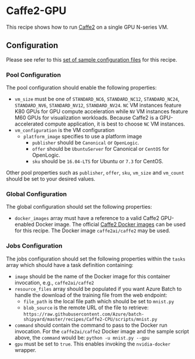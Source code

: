 # Caffe2-GPU
This recipe shows how to run [Caffe2](https://caffe2.ai/) on a single GPU
N-series VM.

## Configuration
Please see refer to this [set of sample configuration files](./config) for
this recipe.

### Pool Configuration
The pool configuration should enable the following properties:
* `vm_size` must be one of `STANDARD_NC6`, `STANDARD_NC12`, `STANDARD_NC24`,
`STANDARD_NV6`, `STANDARD_NV12`, `STANDARD_NV24`. `NC` VM instances feature
K80 GPUs for GPU compute acceleration while `NV` VM instances feature
M60 GPUs for visualization workloads. Because Caffe2 is a GPU-accelerated
compute application, it is best to choose `NC` VM instances.
* `vm_configuration` is the VM configuration
  * `platform_image` specifies to use a platform image
    * `publisher` should be `Canonical` or `OpenLogic`.
    * `offer` should be `UbuntuServer` for Canonical or `CentOS` for OpenLogic.
    * `sku` should be `16.04-LTS` for Ubuntu or `7.3` for CentOS.

Other pool properties such as `publisher`, `offer`, `sku`, `vm_size` and
`vm_count` should be set to your desired values.

### Global Configuration
The global configuration should set the following properties:
* `docker_images` array must have a reference to a valid Caffe2 GPU-enabled
Docker image. The official [Caffe2 Docker images](https://hub.docker.com/r/caffe2ai/caffe2/)
can be used for this recipe. The Docker image `caffe2ai/caffe2` may be used.

### Jobs Configuration
The jobs configuration should set the following properties within the `tasks`
array which should have a task definition containing:
* `image` should be the name of the Docker image for this container
invocation, e.g., `caffe2ai/caffe2`
* `resource_files` array should be populated if you want Azure Batch to handle
the download of the training file from the web endpoint:
  * `file_path` is the local file path which should be set to
    `mnist.py`
  * `blob_source` is the remote URL of the file to retrieve:
    `https://raw.githubusercontent.com/Azure/batch-shipyard/master/recipes/Caffe2-CPU/scripts/mnist.py`
* `command` should contain the command to pass to the Docker run invocation.
For the `caffe2ai/caffe2` Docker image and the sample script above, the
`command` would be: `python -u mnist.py --gpu`
* `gpu` must be set to `true`. This enables invoking the `nvidia-docker`
wrapper.
